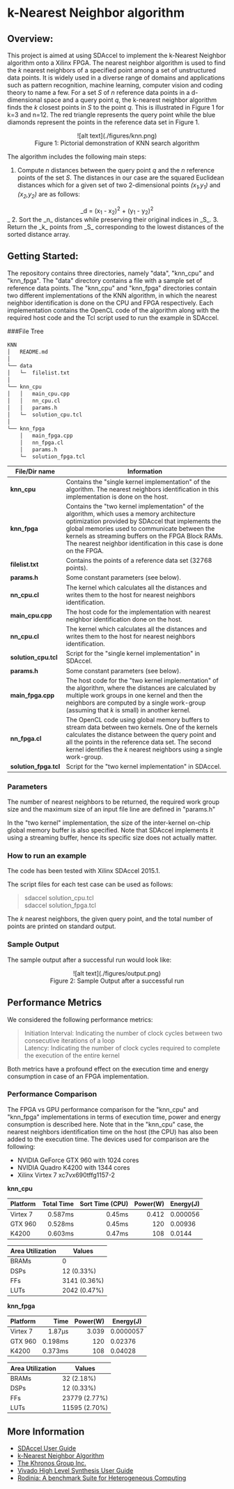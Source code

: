 k-Nearest Neighbor algorithm
===============
## Overview:
This project is aimed at using SDAccel to implement the k-Nearest Neighbor algorithm onto a Xilinx FPGA. The nearest neighbor algorithm is used to find the _k_ nearest neighbors of a specified point among a set of unstructured data points. It is widely used in a diverse range of domains and applications such as pattern recognition, machine learning, computer vision and coding theory to name a few. For a set _S_ of _n_ reference data points in a d-dimensional space and a query point _q_, the k-nearest neighbor algorithm finds the _k_ closest points in _S_ to the point _q_. This is illustrated in Figure 1 for k=3 and n=12. The red triangle represents the query point while the blue diamonds represent the points in the reference data set in Figure 1.
 
<center>![alt text](./figures/knn.png)</center>  
<center>Figure 1: Pictorial demonstration of KNN search algorithm</center>  

The algorithm includes the following main steps:  
1.	Compute *n* distances between the query point *q* and the *n* reference points of the set *S*. The distances in our case are the squared Euclidean distances which for a given set of two 2-dimensional points _(x<sub>1</sub>,y<sub>1</sub>)_ and _(x<sub>2</sub>,y<sub>2</sub>)_ are as follows:  
<center>_d = (x<sub>1</sub> - x<sub>2</sub>)<sup>2</sup> + (y<sub>1</sub> - y<sub>2</sub>)<sup>2</sup></center>_   
2.	Sort the _n_ distances while preserving their original indices in _S_.  
3.	Return the _k_ points from _S_ corresponding to the lowest distances of the sorted distance array.  
	
## Getting Started:
The repository contains three directories, namely "data", "knn\_cpu" and "knn\_fpga". The "data" directory contains a file with a sample set of reference data points. The "knn\_cpu" and "knn\_fpga" directories contain two different implementations of the KNN algorithm, in which the nearest neighbor identification is done on the CPU and FPGA respectively. Each implementation contains the OpenCL code of the algorithm along with the required host code and the Tcl script used to run the example in SDAccel. 
   
###File Tree  
```
KNN  
│   README.md  
│
└── data  
│   └─  filelist.txt
│
└── knn_cpu
│   │   main_cpu.cpp 
│   │   nn_cpu.cl     
│   │   params.h
│   └─  solution_cpu.tcl
│
└── knn_fpga
    │   main_fpga.cpp
    │   nn_fpga.cl
    │   params.h
    └─  solution_fpga.tcl
```  

**File/Dir name**  | **Information**  
-------------- | -----------------  
**knn\_cpu** | Contains the "single kernel implementation" of the algorithm. The nearest neighbors identification in this implementation is done on the host.   
**knn\_fpga** | Contains the "two kernel implementation" of the algorithm, which uses a memory architecture optimization provided by SDAccel that implements the global memories used to communicate between the kernels as streaming buffers on the FPGA Block RAMs. The nearest neighbor identification in this case is done on the FPGA.  
**filelist.txt** | Contains the points of a reference data set (32768 points).  
**params.h** | Some constant parameters (see below).
**nn\_cpu.cl** | The kernel which calculates all the distances and writes them to the host for nearest neighbors identification.  
**main\_cpu.cpp** | The host code for the implementation with nearest neighbor identification done on the host.  
**nn\_cpu.cl** | The kernel which calculates all the distances and writes them to the host for nearest neighbors identification.  
**solution\_cpu.tcl**   | Script for the "single kernel implementation" in SDAccel.    
**params.h** | Some constant parameters (see below).
**main\_fpga.cpp** | The host code for the "two kernel implementation" of the algorithm, where the distances are calculated by multiple work groups in one kernel and then the neighbors are computed by a single work-group (assuming that _k_ is small) in another kernel.  
**nn\_fpga.cl** | The OpenCL code using global memory buffers to stream data between two kernels. One of the kernels calculates the distance between the query point and all the points in the reference data set. The second kernel identifies the _k_ nearest neighbors using a single work-group.  
**solution\_fpga.tcl** | Script for the "two kernel implementation" in SDAccel.    

### Parameters
The number of nearest neighbors to be returned, the required work group size and the maximum size of an input file line are defined in "params.h"

In the "two kernel" implementation, the size of the inter-kernel on-chip global memory buffer is also specified. Note that SDAccel implements it using a streaming buffer, hence its specific size does not actually matter.  

### How to run an example      
The code has been tested with Xilinx SDAccel 2015.1.
    
The script files for each test case can be used as follows:

>  sdaccel solution\_cpu.tcl  
>  sdaccel solution\_fpga.tcl  

The _k_ nearest neighbors, the given query point, and the total number of points are printed on standard output.

### Sample Output
The sample output after a successful run would look like:
<center>![alt text](./figures/output.png)</center>
<center>Figure 2: Sample Output after a successful run</center>  
    
## Performance Metrics
We considered the following performance metrics:
> Initiation Interval: Indicating the number of clock cycles between two consecutive iterations of a loop    
> Latency: Indicating the number of clock cycles required to complete the execution of the entire kernel

Both metrics have a profound effect on the execution time and energy consumption in case of an FPGA implementation.

### Performance Comparison
The FPGA vs GPU performance comparison for the "knn\_cpu" and "knn\_fpga" implementations in terms of execution time, power and energy consumption is described here. Note that in the "knn\_cpu" case, the nearest neighbors identification time on the host (the CPU) has also been added to the execution time. The devices used for comparison are the following:  
- NVIDIA GeForce GTX 960 with 1024 cores  
- NVIDIA Quadro K4200 with 1344 cores  
- Xilinx Virtex 7 xc7vx690tffg1157-2  

**knn\_cpu**  

Platform         |   Total Time | Sort Time (CPU) | Power(W)    |  Energy(J)   
:--------------- | ------------:| ---------------:| ----------: | ----------- 
Virtex 7         |    0.587ms   |   0.45ms        |     0.412   |   0.000056  
GTX 960          |    0.528ms   |   0.45ms        |     120     |   0.00936  
K4200            |    0.603ms   |   0.47ms        |     108     |   0.0144 

Area Utilization |     Values     
:--------------- | ------------  
BRAMs            |      0   
DSPs             |      12 (0.33%)  
FFs              |      3141 (0.36%)   
LUTs             |      2042 (0.47%)  
 

**knn\_fpga**

Platform         |    Time      | Power(W) |  Energy(J)   
:--------------- | ------------:| --------:| ----------  
Virtex 7         |    1.87µs    |  3.039   |   0.0000057  
GTX 960          |    0.198ms   |  120     |   0.02376    
K4200            |    0.373ms   |  108     |   0.04028  
  

Area Utilization |     Values     
:--------------- | ------------  
BRAMs            |      32 (2.18%)   
DSPs             |      12 (0.33%)  
FFs              |      23779 (2.77%)  
LUTs             |      11595 (2.70%) 
         
## More Information
 * [SDAccel User Guide](http://www.xilinx.com/support/documentation/sw_manuals/xilinx2015_1/ug1023-sdaccel-user-guide.pdf)
 * [k-Nearest Neighbor Algorithm](https://en.wikipedia.org/wiki/K-nearest_neighbors_algorithm) 
 * [The Khronos Group Inc.](https://www.khronos.org/registry/cl/sdk/1.1/docs/man/xhtml/)
 * [Vivado High Level Synthesis User Guide](http://www.xilinx.com/support/documentation/sw_manuals/xilinx2015_1/ug902-vivado-high-level-synthesis.pdf)
 * [Rodinia: A benchmark Suite for Heterogeneous Computing](http://ieeexplore.ieee.org/xpls/abs_all.jsp?arnumber=5306797)  
 


 















